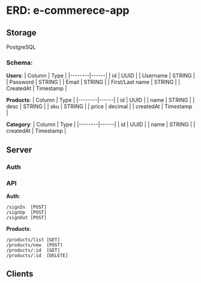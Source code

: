 # ERD: e-commerece-app


## Storage
PostgreSQL

### Schema:

**Users**:
| Column | Type |
|--------|------|
| id | UUID |
| Username | STRING |
| Password | STRING |
| Email | STRING |
| First/Last name | STRING |
| CreatedAt | Timestamp |


**Products**:
| Column | Type |
|--------|------|
| id | UUID |
| name | STRING |
| desc | STRING |
| sku | STRING |
| price | decimal |
| createdAt | Timestamp |

**Category**:
| Column | Type |
|--------|------|
| id | UUID |
| name | STRING |
| createdAt | Timestamp |

## Server

### Auth


### API

**Auth**:

```
/signIn  [POST]
/signUp  [POST]
/signOut [POST]
```

**Products**:

```
/products/list [GET]
/products/new  [POST]
/products/:id  [GET]
/products/:id  [DELETE]
```


## Clients